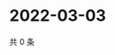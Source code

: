 # 2022-03-03

共 0 条

<!-- BEGIN WEIBO -->
<!-- 最后更新时间 Thu Mar 03 2022 10:45:42 GMT+0800 (China Standard Time) -->

<!-- END WEIBO -->
